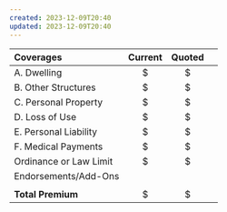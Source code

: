 ```yaml
---
created: 2023-12-09T20:40
updated: 2023-12-09T20:40
---
```

| **Coverages**          | Current | Quoted |     |
|:---------------------- |:-------:|:------:| --- |
| A. Dwelling            |    $    |   $    |     |
| B. Other Structures    |    $    |   $    |     |
| C. Personal Property   |    $    |   $    |     |
| D. Loss of Use         |    $    |   $    |     |
| E. Personal Liability  |    $    |   $    |     |
| F. Medical Payments    |    $    |   $    |     |
| Ordinance or Law Limit |    $    |   $    |     |
| Endorsements/Add-Ons   |         |        |     |
|                        |         |        |     |
| **Total Premium**      | $        | $       |     |
